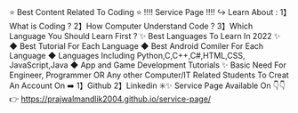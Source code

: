 ⭐ Best Content Related To Coding ⭐
‼️‼️ Service Page ‼️‼️ 
↪️ Learn About : 
    1】What is Coding ?
    2】How Computer Understand Code ?
    3】Which Language You Should Learn First ?
✨ Best Languages To Learn In 2022 ✨
    ◆ Best Tutorial For Each Language 
    ◆ Best Android Comiler For Each Language 
    ◆ Languages Including Python,C,C++,C#,HTML,CSS, JavaScript,Java
    ◆ App and Game Development Tutorials
✨ Basic Need For Engineer, Programmer OR Any other Computer/IT Related Students 
   To Creat An Account On ➡️
    1】Github
    2】Linkedin
✳️✨ Service Page Available On 👇👇
   👉 https://prajwalmandlik2004.github.io/service-page/

